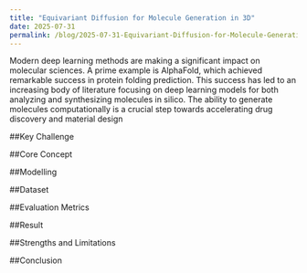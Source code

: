 ```yaml
---
title: "Equivariant Diffusion for Molecule Generation in 3D"
date: 2025-07-31
permalink: /blog/2025-07-31-Equivariant-Diffusion-for-Molecule-Generation-in-3D
---
```


Modern deep learning methods are making a significant impact on molecular sciences. A prime example is AlphaFold, which achieved remarkable success in protein folding prediction.  This success has led to an increasing body of literature focusing on deep learning models for both analyzing and synthesizing molecules in silico. The ability to generate molecules computationally is a crucial step towards accelerating drug discovery and material design

##Key Challenge

##Core Concept

##Modelling

##Dataset

##Evaluation Metrics

##Result

##Strengths and Limitations

##Conclusion
